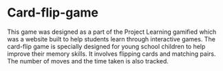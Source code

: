 # Card-flip-game
This game was designed as a part of the Project Learning gamified which was a website built to help students learn through interactive games. The card-flip game is specially designed for young school children to help improve their memory skills. It involves flipping cards and matching pairs. The number of moves and the time taken is also tracked. 
